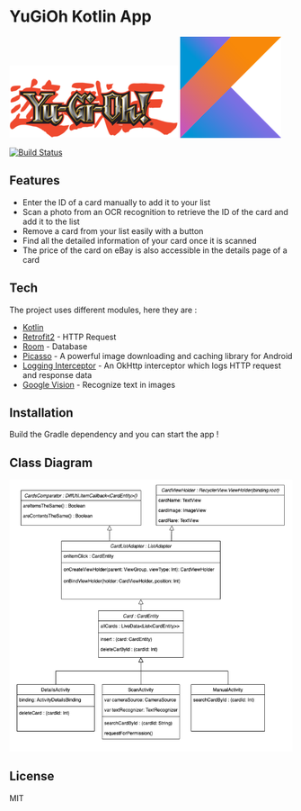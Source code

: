 # YuGiOh Kotlin App

![YuGiOh Logo](logo.png)
![Kotlin Logo](kotlinlogo.png)


[![Build Status](https://travis-ci.org/joemccann/dillinger.svg?branch=master)](https://travis-ci.org/joemccann/dillinger)

## Features

- Enter the ID of a card manually to add it to your list
- Scan a photo from an OCR recognition to retrieve the ID of the card and add it to the list
- Remove a card from your list easily with a button
- Find all the detailed information of your card once it is scanned
- The price of the card on eBay is also accessible in the details page of a card

## Tech

The project uses different modules, here they are :

- [Kotlin](https://kotlinlang.org/)
- [Retrofit2](https://square.github.io/retrofit/) - HTTP Request
- [Room](https://developer.android.com/training/data-storage/room) - Database
- [Picasso](https://square.github.io/picasso/) - A powerful image downloading and caching library for Android
- [Logging Interceptor](https://github.com/square/okhttp/tree/master/okhttp-logging-interceptor) - An OkHttp interceptor which logs HTTP request and response data
- [Google  Vision](https://developers.google.com/ml-kit/vision/text-recognition/android) - Recognize text in images

## Installation

Build the Gradle dependency and you can start  the app !

## Class Diagram

![Class Diagram](diagramme.png)

## License

MIT
